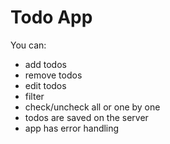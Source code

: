 # Todo App

You can:
- add todos
- remove todos
- edit todos
- filter
- check/uncheck all or one by one
- todos are saved on the server
- app has error handling
